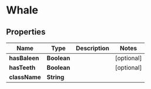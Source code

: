 

# Whale

## Properties

Name | Type | Description | Notes
------------ | ------------- | ------------- | -------------
**hasBaleen** | **Boolean** |  |  [optional]
**hasTeeth** | **Boolean** |  |  [optional]
**className** | **String** |  | 



